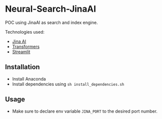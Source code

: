 
# Neural-Search-JinaAI

POC using JinaAI as search and index engine.

Technologies used:

* [Jina AI](https://jina.ai/)
* [Transformers](https://huggingface.co/)
* [Streamlit](https://streamlit.io/)


## Installation

* Install Anaconda
* Install dependencies using `sh install_dependencies.sh`

## Usage

* Make sure to declare env variable `JINA_PORT` to the desired port number.
